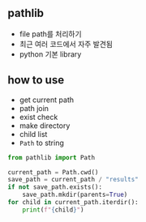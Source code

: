 ## pathlib
+ file path를 처리하기
+ 최근 여러 코드에서 자주 발견됨
+ python 기본 library

## how to use
+ get current path
+ path join
+ exist check
+ make directory
+ child list
+ `Path` to string
```python
from pathlib import Path

current_path = Path.cwd()
save_path = current_path / "results"
if not save_path.exists():
    save_path.mkdir(parents=True)
for child in current_path.iterdir():
    print(f"{child}")
```
